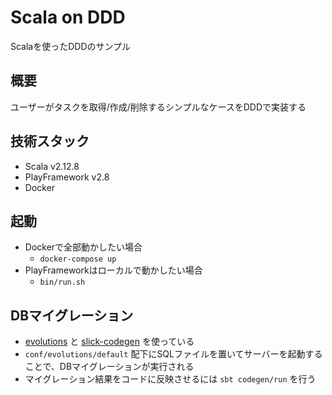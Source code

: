 # Scala on DDD

Scalaを使ったDDDのサンプル

## 概要
ユーザーがタスクを取得/作成/削除するシンプルなケースをDDDで実装する

## 技術スタック
- Scala v2.12.8
- PlayFramework v2.8
- Docker

## 起動
- Dockerで全部動かしたい場合
    - `docker-compose up`
- PlayFrameworkはローカルで動かしたい場合
    - `bin/run.sh`


## DBマイグレーション
- [evolutions](https://www.playframework.com/documentation/2.8.x/Evolutions) と [slick-codegen](https://scala-slick.org/doc/3.2.0/code-generation.html) を使っている
- `conf/evolutions/default` 配下にSQLファイルを置いてサーバーを起動することで、DBマイグレーションが実行される
- マイグレーション結果をコードに反映させるには `sbt codegen/run` を行う
